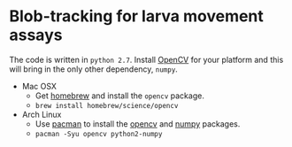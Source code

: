 # Blob-tracking for larva movement assays

The code is written in `python 2.7`.  Install [OpenCV](http://opencv.org/) for your platform and this will bring in the only other dependency, `numpy`.

* Mac OSX
  * Get [homebrew](http://brew.sh/) and install the `opencv` package.
  * `brew install homebrew/science/opencv`
* Arch Linux
  * Use [pacman](https://wiki.archlinux.org/index.php/Pacman) to install the [opencv](https://www.archlinux.org/packages/extra/x86_64/opencv/) and [numpy](https://www.archlinux.org/packages/extra/x86_64/python2-numpy/) packages.
  * `pacman -Syu opencv python2-numpy`
